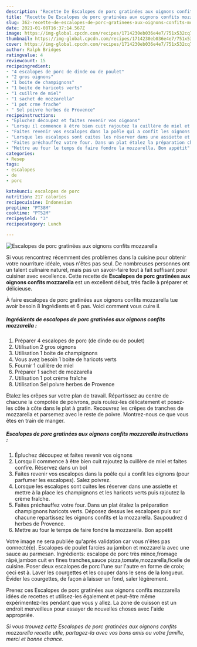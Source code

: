```yaml
---
description: "Recette De Escalopes de porc gratinées aux oignons confits mozzarella"
title: "Recette De Escalopes de porc gratinées aux oignons confits mozzarella"
slug: 362-recette-de-escalopes-de-porc-gratinees-aux-oignons-confits-mozzarella
date: 2021-01-08T16:37:14.567Z
image: https://img-global.cpcdn.com/recipes/1714230eb036e4e7/751x532cq70/escalopes-de-porc-gratinees-aux-oignons-confits-mozzarella-photo-principale-de-la-recette.jpg
thumbnail: https://img-global.cpcdn.com/recipes/1714230eb036e4e7/751x532cq70/escalopes-de-porc-gratinees-aux-oignons-confits-mozzarella-photo-principale-de-la-recette.jpg
cover: https://img-global.cpcdn.com/recipes/1714230eb036e4e7/751x532cq70/escalopes-de-porc-gratinees-aux-oignons-confits-mozzarella-photo-principale-de-la-recette.jpg
author: Ralph Bridges
ratingvalue: 4
reviewcount: 15
recipeingredient:
- "4 escalopes de porc de dinde ou de poulet"
- "2 gros oignons"
- "1 boite de champignons"
- "1 boite de haricots verts"
- "1 cuillre de miel"
- "1 sachet de mozzarella"
- "1 pot crme frache"
- " Sel poivre herbes de Provence"
recipeinstructions:
- "Épluchez découpez et faites revenir vos oignons"
- "Lorsqu il commence à être bien cuit rajoutez la cuillère de miel et faites confire. Réservez dans un bol"
- "Faites revenir vos escalopes dans la poêle qui a confit les oignons (pour parfumer les escalopes). Salez poivrez."
- "Lorsque les escalopes sont cuites les réserver dans une assiette et mettre à la place les champignons et les haricots verts puis rajoutez la crème fraîche."
- "Faites préchauffez votre four. Dans un plat étalez la préparation champignons haricots verts. Déposez dessus les escalopes puis sur chacune repartissez les oignons confits et la mozzarella. Saupoudrez d herbes de Provence."
- "Mettre au four le temps de faire fondre la mozzarella. Bon appétit"
categories:
- Resep
tags:
- escalopes
- de
- porc

katakunci: escalopes de porc 
nutrition: 217 calories
recipecuisine: Indonesian
preptime: "PT38M"
cooktime: "PT52M"
recipeyield: "3"
recipecategory: Lunch

---
```



![Escalopes de porc gratinées aux oignons confits mozzarella](https://img-global.cpcdn.com/recipes/1714230eb036e4e7/751x532cq70/escalopes-de-porc-gratinees-aux-oignons-confits-mozzarella-photo-principale-de-la-recette.jpg)

Si vous rencontrez récemment des problèmes dans la cuisine pour obtenir votre nourriture idéale, vous n'êtes pas seul. De nombreuses personnes ont un talent culinaire naturel, mais pas un savoir-faire tout à fait suffisant pour cuisiner avec excellence. Cette recette de <strong> Escalopes de porc gratinées aux oignons confits mozzarella </strong> est un excellent début, très facile à préparer et délicieuse.

<!--inarticleads1-->

À faire escalopes de porc gratinées aux oignons confits mozzarella tue avoir besoin 8 Ingrédients et 6 pas. Voici comment vous cuire il.

##### Ingrédients de escalopes de porc gratinées aux oignons confits mozzarella :

1. Préparer 4 escalopes de porc (de dinde ou de poulet)
1. Utilisation 2 gros oignons
1. Utilisation 1 boite de champignons
1. Vous avez besoin 1 boite de haricots verts
1. Fournir 1 cuillère de miel
1. Préparer 1 sachet de mozzarella
1. Utilisation 1 pot crème fraîche
1. Utilisation  Sel poivre herbes de Provence


Etalez les crêpes sur votre plan de travail. Répartissez au centre de chacune la compotée de poivrons, puis roulez-les délicatement et posez-les côte à côte dans le plat à gratin. Recouvrez les crêpes de tranches de mozzarella et parsemez avec le reste de poivre. Montrez-nous ce que vous êtes en train de manger. 

<!--inarticleads2-->

##### Escalopes de porc gratinées aux oignons confits mozzarella instructions :

1. Épluchez découpez et faites revenir vos oignons
1. Lorsqu il commence à être bien cuit rajoutez la cuillère de miel et faites confire. Réservez dans un bol
1. Faites revenir vos escalopes dans la poêle qui a confit les oignons (pour parfumer les escalopes). Salez poivrez.
1. Lorsque les escalopes sont cuites les réserver dans une assiette et mettre à la place les champignons et les haricots verts puis rajoutez la crème fraîche.
1. Faites préchauffez votre four. Dans un plat étalez la préparation champignons haricots verts. Déposez dessus les escalopes puis sur chacune repartissez les oignons confits et la mozzarella. Saupoudrez d herbes de Provence.
1. Mettre au four le temps de faire fondre la mozzarella. Bon appétit


Votre image ne sera publiée qu&#39;après validation car vous n&#39;êtes pas connecté(e). Escalopes de poulet farcies au jambon et mozzarella avec une sauce au parmesan. Ingrédients: escalope de porc très mince,fromage râpé,jambon cuit en fines tranches,sauce pizza,tomate,mozzarella,ficelle de cuisine. Poser deux escalopes de porc l&#39;une sur l&#39;autre en forme de croix; ceci est à. Laver les courgettes et les couper dans le sens de la longueur. Évider les courgettes, de façon à laisser un fond, saler légèrement. 

<!--inarticleads1-->

<p>
Prenez ces Escalopes de porc gratinées aux oignons confits mozzarella idées de recettes et utilisez-les également et peut-être même expérimentez-les pendant que vous y allez. La zone de cuisson est un endroit merveilleux pour essayer de nouvelles choses avec l'aide appropriée.
</p>

<p>
<i>Si vous trouvez cette Escalopes de porc gratinées aux oignons confits mozzarella recette utile, partagez-la avec vos bons amis ou votre famille, merci et bonne chance.</i>
</p>
